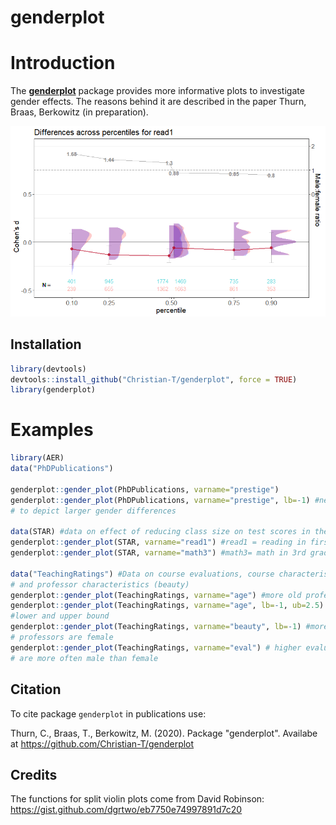 # genderplot
Introduction
============

The [**genderplot**](http:://github.com/Christian-T/genderplot) package
provides more informative plots to investigate gender effects.
The reasons behind it are described in the paper Thurn, Braas, Berkowitz (in preparation).


<img src="Genderplot_demo1.png" width="672" />

Installation
------------

``` r
library(devtools)
devtools::install_github("Christian-T/genderplot", force = TRUE)
library(genderplot)
```

Examples
================

``` r
library(AER)
data("PhDPublications")

genderplot::gender_plot(PhDPublications, varname="prestige")
genderplot::gender_plot(PhDPublications, varname="prestige", lb=-1) #need to adjust lower bound
# to depict larger gender differences

data(STAR) #data on effect of reducing class size on test scores in the early grades
genderplot::gender_plot(STAR, varname="read1") #read1 = reading in first grade
genderplot::gender_plot(STAR, varname="math3") #math3= math in 3rd grade

data("TeachingRatings") #Data on course evaluations, course characteristics,
# and professor characteristics (beauty)
genderplot::gender_plot(TeachingRatings, varname="age") #more old professors are male
genderplot::gender_plot(TeachingRatings, varname="age", lb=-1, ub=2.5) #need to adjust
#lower and upper bound
genderplot::gender_plot(TeachingRatings, varname="beauty", lb=-1) #more beautiful
# professors are female
genderplot::gender_plot(TeachingRatings, varname="eval") # higher evaluated professors
# are more often male than female


```



Citation
--------

To cite package `genderplot` in publications use:

Thurn, C., Braas, T., Berkowitz, M. (2020). Package "genderplot". Availabe at https://github.com/Christian-T/genderplot


Credits
-------

The functions for split violin plots come from  David Robinson: <https://gist.github.com/dgrtwo/eb7750e74997891d7c20>

